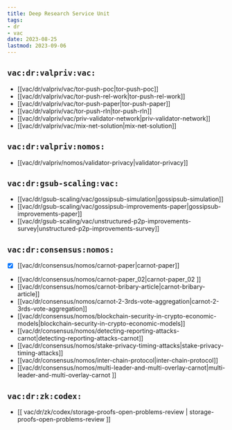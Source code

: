 ```yaml
---
title: Deep Research Service Unit
tags:
- dr
- vac
date: 2023-08-25
lastmod: 2023-09-06
---
```


## `vac:dr:valpriv:vac:`

* [[vac/dr/valpriv/vac/tor-push-poc|tor-push-poc]]
* [[vac/dr/valpriv/vac/tor-push-rel-work|tor-push-rel-work]]
* [[vac/dr/valpriv/vac/tor-push-paper|tor-push-paper]]
* [[vac/dr/valpriv/vac/tor-push-rln|tor-push-rln]]
* [[vac/dr/valpriv/vac/priv-validator-network|priv-validator-network]]
* [[vac/dr/valpriv/vac/mix-net-solution|mix-net-solution]]

## `vac:dr:valpriv:nomos:`

* [[vac/dr/valpriv/nomos/validator-privacy|validator-privacy]]

## `vac:dr:gsub-scaling:vac:`

* [[vac/dr/gsub-scaling/vac/gossipsub-simulation|gossipsub-simulation]]
* [[vac/dr/gsub-scaling/vac/gossipsub-improvements-paper|gossipsub-improvements-paper]]
* [[vac/dr/gsub-scaling/vac/unstructured-p2p-improvements-survey|unstructured-p2p-improvements-survey]]

## `vac:dr:consensus:nomos:`

* [x] [[vac/dr/consensus/nomos/carnot-paper|carnot-paper]]
* [[vac/dr/consensus/nomos/carnot-paper_02|carnot-paper_02 ]]
* [[vac/dr/consensus/nomos/carnot-bribary-article|carnot-bribary-article]]
* [[vac/dr/consensus/nomos/carnot-2-3rds-vote-aggregation|carnot-2-3rds-vote-aggregation]]
* [[vac/dr/consensus/nomos/blockchain-security-in-crypto-economic-models|blockchain-security-in-crypto-economic-models]]
* [[vac/dr/consensus/nomos/detecting-reporting-attacks-carnot|detecting-reporting-attacks-carnot]]
* [[vac/dr/consensus/nomos/stake-privacy-timing-attacks|stake-privacy-timing-attacks]]
* [[vac/dr/consensus/nomos/inter-chain-protocol|inter-chain-protocol]]
* [[vac/dr/consensus/nomos/multi-leader-and-multi-overlay-carnot|multi-leader-and-multi-overlay-carnot ]]

## `vac:dr:zk:codex:`

* [[ vac/dr/zk/codex/storage-proofs-open-problems-review | storage-proofs-open-problems-review ]]

